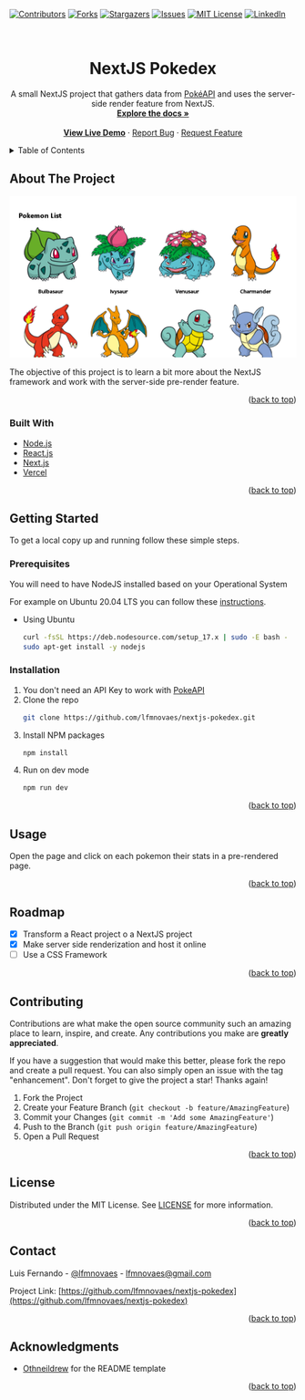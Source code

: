 <div id="top"></div>

[![Contributors][contributors-shield]][contributors-url]
[![Forks][forks-shield]][forks-url]
[![Stargazers][stars-shield]][stars-url]
[![Issues][issues-shield]][issues-url]
[![MIT License][license-shield]][license-url]
[![LinkedIn][linkedin-shield]][linkedin-url]

<!-- PROJECT LOGO -->
<br />
<div align="center">

  <h1 align="center">NextJS Pokedex</h1>

  <p align="center">
    A small NextJS project that gathers data from <a href="https://pokeapi.co/">PokéAPI</a> and uses the server-side render feature from NextJS.
    <br />
    <a href="https://github.com/lfmnovaes/nextjs-pokedex/wiki"><strong>Explore the docs »</strong></a>
    <br />
    <br />
    <strong><a href="https://nextjs-pokedex-lfmn.vercel.app/">View Live Demo</a></strong>
    ·
    <a href="https://github.com/lfmnovaes/nextjs-pokedex/issues">Report Bug</a>
    ·
    <a href="https://github.com/lfmnovaes/nextjs-pokedex/issues">Request Feature</a>
  </p>
</div>

<!-- TABLE OF CONTENTS -->
<details>
  <summary>Table of Contents</summary>
  <ol>
    <li>
      <a href="#about-the-project">About The Project</a>
      <ul>
        <li><a href="#built-with">Built With</a></li>
      </ul>
    </li>
    <li>
      <a href="#getting-started">Getting Started</a>
      <ul>
        <li><a href="#prerequisites">Prerequisites</a></li>
        <li><a href="#installation">Installation</a></li>
      </ul>
    </li>
    <li><a href="#usage">Usage</a></li>
    <li><a href="#roadmap">Roadmap</a></li>
    <li><a href="#contributing">Contributing</a></li>
    <li><a href="#license">License</a></li>
    <li><a href="#contact">Contact</a></li>
    <li><a href="#acknowledgments">Acknowledgments</a></li>
  </ol>
</details>

<!-- ABOUT THE PROJECT -->
## About The Project

![Preview of the NextJS Pokedex WebApp](./preview.png)

The objective of this project is to learn a bit more about the NextJS framework and work with the server-side pre-render feature.

<p align="right">(<a href="#top">back to top</a>)</p>

### Built With

* [Node.js](https://nodejs.org/en/)
* [React.js](https://reactjs.org/)
* [Next.js](https://nextjs.org/)
* [Vercel](https://vercel.com/)

<p align="right">(<a href="#top">back to top</a>)</p>

<!-- GETTING STARTED -->
## Getting Started

To get a local copy up and running follow these simple steps.

### Prerequisites

You will need to have NodeJS installed based on your Operational System

For example on Ubuntu 20.04 LTS you can follow these [instructions](https://github.com/nodesource/distributions/blob/master/README.md).
* Using Ubuntu
  ```sh
  curl -fsSL https://deb.nodesource.com/setup_17.x | sudo -E bash -
  sudo apt-get install -y nodejs
  ```

### Installation

1. You don't need an API Key to work with [PokeAPI](https://pokeapi.co/about)
2. Clone the repo
   ```sh
   git clone https://github.com/lfmnovaes/nextjs-pokedex.git
   ```
3. Install NPM packages
   ```sh
   npm install
   ```
4. Run on dev mode
   ```sh
   npm run dev
   ```

<p align="right">(<a href="#top">back to top</a>)</p>

<!-- USAGE EXAMPLES -->
## Usage

Open the page and click on each pokemon their stats in a pre-rendered page.

<p align="right">(<a href="#top">back to top</a>)</p>

<!-- ROADMAP -->
## Roadmap

- [X] Transform a React project o a NextJS project
- [X] Make server side renderization and host it online
- [ ] Use a CSS Framework

<p align="right">(<a href="#top">back to top</a>)</p>

<!-- CONTRIBUTING -->
## Contributing

Contributions are what make the open source community such an amazing place to learn, inspire, and create. Any contributions you make are **greatly appreciated**.

If you have a suggestion that would make this better, please fork the repo and create a pull request. You can also simply open an issue with the tag "enhancement".
Don't forget to give the project a star! Thanks again!

1. Fork the Project
2. Create your Feature Branch (`git checkout -b feature/AmazingFeature`)
3. Commit your Changes (`git commit -m 'Add some AmazingFeature'`)
4. Push to the Branch (`git push origin feature/AmazingFeature`)
5. Open a Pull Request

<p align="right">(<a href="#top">back to top</a>)</p>

<!-- LICENSE -->
## License

Distributed under the MIT License. See [LICENSE](./LICENSE) for more information.

<p align="right">(<a href="#top">back to top</a>)</p>

<!-- CONTACT -->
## Contact

Luis Fernando - [@lfmnovaes](https://twitter.com/lfmnovaes) - lfmnovaes@gmail.com

Project Link: [https://github.com/lfmnovaes/nextjs-pokedex](https://github.com/lfmnovaes/nextjs-pokedex)

<p align="right">(<a href="#top">back to top</a>)</p>

<!-- ACKNOWLEDGMENTS -->
## Acknowledgments

* [Othneildrew](https://github.com/othneildrew/Best-README-template) for the README template

<p align="right">(<a href="#top">back to top</a>)</p>

<!-- MARKDOWN LINKS & IMAGES -->
<!-- https://www.markdownguide.org/basic-syntax/#reference-style-links -->
[contributors-shield]: https://img.shields.io/github/contributors/lfmnovaes/nextjs-pokedex.svg?style=for-the-badge
[contributors-url]: https://github.com/lfmnovaes/nextjs-pokedex/graphs/contributors
[forks-shield]: https://img.shields.io/github/forks/lfmnovaes/nextjs-pokedex.svg?style=for-the-badge
[forks-url]: https://github.com/lfmnovaes/nextjs-pokedex/network/members
[stars-shield]: https://img.shields.io/github/stars/lfmnovaes/nextjs-pokedex.svg?style=for-the-badge
[stars-url]: https://github.com/lfmnovaes/nextjs-pokedex/stargazers
[issues-shield]: https://img.shields.io/github/issues/lfmnovaes/nextjs-pokedex.svg?style=for-the-badge
[issues-url]: https://github.com/lfmnovaes/nextjs-pokedex/issues
[license-shield]: https://img.shields.io/github/license/lfmnovaes/nextjs-pokedex.svg?style=for-the-badge
[license-url]: https://github.com/lfmnovaes/nextjs-pokedex/blob/main/LICENSE.txt
[linkedin-shield]: https://img.shields.io/badge/-LinkedIn-black.svg?style=for-the-badge&logo=linkedin&colorB=555
[linkedin-url]: https://www.linkedin.com/in/lfmnovaes/
